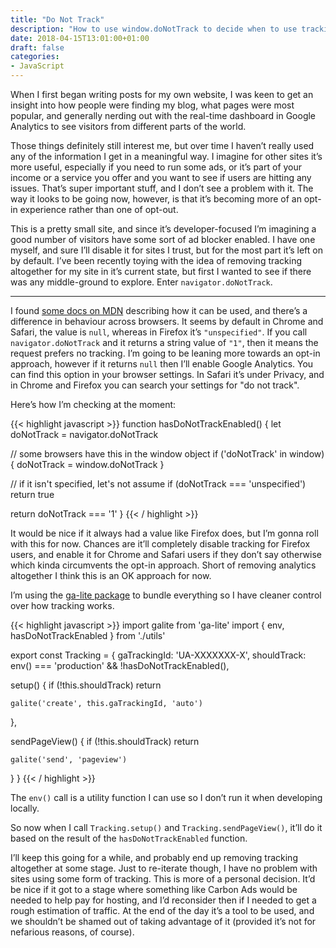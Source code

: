 ```yaml
---
title: "Do Not Track"
description: "How to use window.doNotTrack to decide when to use tracking."
date: 2018-04-15T13:01:00+01:00
draft: false
categories: 
- JavaScript
---
```

<p>When I first began writing posts for my own website, I was keen to get an insight into how people were finding my blog, what pages were most popular, and generally nerding out with the real-time dashboard in Google Analytics to see visitors from different parts of the world.</p>
<p>Those things definitely still interest me, but over time I haven&#8217;t really used any of the information I get in a meaningful way. I imagine for other sites it&#8217;s more useful, especially if you need to run some ads, or it&#8217;s part of your income or a service you offer and you want to see if users are hitting any issues. That&#8217;s super important stuff, and I don&#8217;t see a problem with it. The way it looks to be going now, however, is that it&#8217;s becoming more of an opt-in experience rather than one of opt-out.</p>
<p>This is a pretty small site, and since it&#8217;s developer-focused I&#8217;m imagining a good number of visitors have some sort of ad blocker enabled. I have one myself, and sure I&#8217;ll disable it for sites I trust, but for the most part it&#8217;s left on by default. I&#8217;ve been recently toying with the idea of removing tracking altogether for my site in it&#8217;s current state, but first I wanted to see if there was any middle-ground to explore. Enter <code>navigator.doNotTrack</code>.</p>
<hr />
<p>I found <a href="https://developer.mozilla.org/en-US/docs/Web/API/Navigator/doNotTrack" target="_blank" rel="noopener">some docs on MDN</a> describing how it can be used, and there&#8217;s a difference in behaviour across browsers. It seems by default in Chrome and Safari, the value is <code>null</code>, whereas in Firefox it&#8217;s <code>"unspecified"</code>. If you call <code>navigator.doNotTrack</code> and it returns a string value of <code>"1"</code>, then it means the request prefers no tracking. I&#8217;m going to be leaning more towards an opt-in approach, however if it returns <code>null</code> then I&#8217;ll enable Google Analytics. You can find this option in your browser settings. In Safari it&#8217;s under Privacy, and in Chrome and Firefox you can search your settings for &quot;do not track&quot;.</p>
<p>Here&#8217;s how I&#8217;m checking at the moment:</p>

{{< highlight javascript >}}
function hasDoNotTrackEnabled() {
  let doNotTrack = navigator.doNotTrack

  // some browsers have this in the window object
  if ('doNotTrack' in window) {
    doNotTrack = window.doNotTrack
  }

  // if it isn't specified, let's not assume
  if (doNotTrack === 'unspecified') return true

  return doNotTrack === '1'
}
{{< / highlight >}}

<p>It would be nice if it always had a value like Firefox does, but I&#8217;m gonna roll with this for now. Chances are it&#8217;ll completely disable tracking for Firefox users, and enable it for Chrome and Safari users if they don&#8217;t say otherwise which kinda circumvents the opt-in approach. Short of removing analytics altogether I think this is an OK approach for now.</p>
<p>I&#8217;m using the <a href="https://www.npmjs.com/package/ga-lite" target="_blank" rel="noopener">ga-lite package</a> to bundle everything so I have cleaner control over how tracking works.</p>

{{< highlight javascript >}}
import galite from 'ga-lite'
import { env, hasDoNotTrackEnabled } from './utils'

export const Tracking = {
  gaTrackingId: 'UA-XXXXXXX-X',
  shouldTrack: env() === 'production' && !hasDoNotTrackEnabled(),

  setup() {
    if (!this.shouldTrack) return

    galite('create', this.gaTrackingId, 'auto')
  },

  sendPageView() {
    if (!this.shouldTrack) return

    galite('send', 'pageview')
  }
}
{{< / highlight >}}

<p>The <code>env()</code> call is a utility function I can use so I don&#8217;t run it when developing locally.</p>
<p>So now when I call <code>Tracking.setup()</code> and <code>Tracking.sendPageView()</code>, it&#8217;ll do it based on the result of the <code>hasDoNotTrackEnabled</code> function.</p>
<p>I&#8217;ll keep this going for a while, and probably end up removing tracking altogether at some stage. Just to re-iterate though, I have no problem with sites using some form of tracking. This is more of a personal decision. It&#8217;d be nice if it got to a stage where something like Carbon Ads would be needed to help pay for hosting, and I&#8217;d reconsider then if I needed to get a rough estimation of traffic. At the end of the day it&#8217;s a tool to be used, and we shouldn&#8217;t be shamed out of taking advantage of it (provided it&#8217;s not for nefarious reasons, of course).</p>